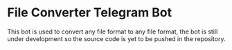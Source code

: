 # File Converter Telegram Bot

This bot is used to convert any file format to any file format, the bot is still under development so the source code is yet to be pushed in the repository.

 


